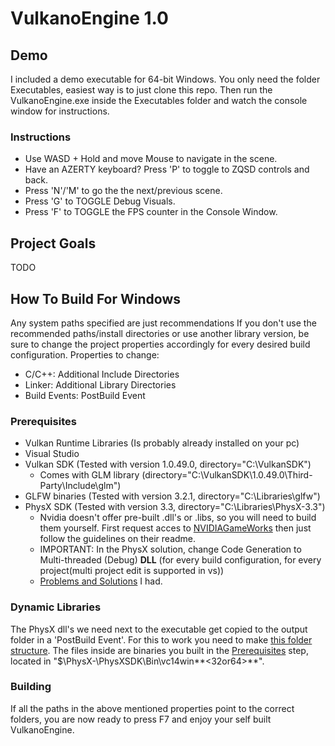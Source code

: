 # VulkanoEngine 1.0
## Demo
I included a demo executable for 64-bit Windows. You only need the folder Executables, easiest way is to just clone this repo.
Then run the VulkanoEngine.exe inside the Executables folder and watch the console window for instructions.
### Instructions
* Use WASD + Hold and move Mouse to navigate in the scene.
* Have an AZERTY keyboard? Press 'P' to toggle to ZQSD controls and back.
* Press 'N'/'M' to go the the next/previous scene.
* Press 'G\' to TOGGLE Debug Visuals.
* Press \'F\' to TOGGLE the FPS counter in the Console Window.

## Project Goals
TODO

## How To Build For Windows
Any system paths specified are just recommendations
If you don't use the recommended paths/install directories or use another library version, be sure to change the project properties accordingly for every desired build configuration. Properties to change:
* C/C++: Additional Include Directories
* Linker: Additional Library Directories
* Build Events: PostBuild Event

### Prerequisites
* Vulkan Runtime Libraries (Is probably already installed on your pc)
* Visual Studio
* Vulkan SDK (Tested with version 1.0.49.0, directory="C:\VulkanSDK")
  * Comes with GLM library (directory="C:\VulkanSDK\1.0.49.0\Third-Party\Include\glm")
* GLFW binaries (Tested with version 3.2.1, directory="C:\Libraries\glfw")
* PhysX SDK (Tested with version 3.3, directory="C:\Libraries\PhysX-3.3")
  * Nvidia doesn't offer pre-built .dll's or .libs, so you will need to build them yourself. First request acces to [NVIDIAGameWorks](https://developer.nvidia.com/what-is-gameworks) then just follow the guidelines on their readme.
  * IMPORTANT: In the PhysX solution, change Code Generation to Multi-threaded (Debug) **DLL** (for every build configuration, for every project(multi project edit is supported in vs))
  * [Problems and Solutions](TODO-TODO-TODO-TODO) I had.
  
### Dynamic Libraries
The PhysX dll's we need next to the executable get copied to the output folder in a 'PostBuild Event'.
For this to work you need to make [this folder structure](TODO-TODO-TODO-TODO). The files inside are binaries you built in the [Prerequisites](#prerequisites) step, located in "$\PhysX-**<version-nr>**\PhysXSDK\Bin\vc14win**<32or64>**".

### Building
If all the paths in the above mentioned properties point to the correct folders, you are now ready to press F7 and enjoy your self built VulkanoEngine.
